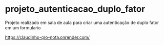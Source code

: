 # projeto_autenticacao_duplo_fator
Projeto realizado em sala de aula para criar uma autenticação de duplo fator em um formulario

https://claudinho-qro-nota.onrender.com/
